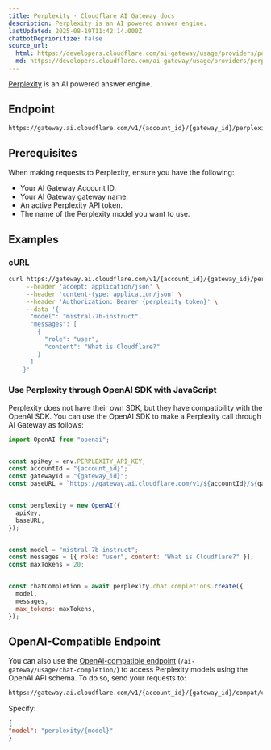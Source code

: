 ```yaml
---
title: Perplexity · Cloudflare AI Gateway docs
description: Perplexity is an AI powered answer engine.
lastUpdated: 2025-08-19T11:42:14.000Z
chatbotDeprioritize: false
source_url:
  html: https://developers.cloudflare.com/ai-gateway/usage/providers/perplexity/
  md: https://developers.cloudflare.com/ai-gateway/usage/providers/perplexity/index.md
---
```


[Perplexity](https://www.perplexity.ai/) is an AI powered answer engine.

## Endpoint

```txt
https://gateway.ai.cloudflare.com/v1/{account_id}/{gateway_id}/perplexity-ai
```

## Prerequisites

When making requests to Perplexity, ensure you have the following:

* Your AI Gateway Account ID.
* Your AI Gateway gateway name.
* An active Perplexity API token.
* The name of the Perplexity model you want to use.

## Examples

### cURL

```bash
curl https://gateway.ai.cloudflare.com/v1/{account_id}/{gateway_id}/perplexity-ai/chat/completions \
     --header 'accept: application/json' \
     --header 'content-type: application/json' \
     --header 'Authorization: Bearer {perplexity_token}' \
     --data '{
      "model": "mistral-7b-instruct",
      "messages": [
        {
          "role": "user",
          "content": "What is Cloudflare?"
        }
      ]
    }'
```

### Use Perplexity through OpenAI SDK with JavaScript

Perplexity does not have their own SDK, but they have compatibility with the OpenAI SDK. You can use the OpenAI SDK to make a Perplexity call through AI Gateway as follows:

```js
import OpenAI from "openai";


const apiKey = env.PERPLEXITY_API_KEY;
const accountId = "{account_id}";
const gatewayId = "{gateway_id}";
const baseURL = `https://gateway.ai.cloudflare.com/v1/${accountId}/${gatewayId}/perplexity-ai`;


const perplexity = new OpenAI({
  apiKey,
  baseURL,
});


const model = "mistral-7b-instruct";
const messages = [{ role: "user", content: "What is Cloudflare?" }];
const maxTokens = 20;


const chatCompletion = await perplexity.chat.completions.create({
  model,
  messages,
  max_tokens: maxTokens,
});
```

## OpenAI-Compatible Endpoint

You can also use the [OpenAI-compatible endpoint](https://developers.cloudflare.com/ai-gateway/usage/chat-completion/) (`/ai-gateway/usage/chat-completion/`) to access Perplexity models using the OpenAI API schema. To do so, send your requests to:

```txt
https://gateway.ai.cloudflare.com/v1/{account_id}/{gateway_id}/compat/chat/completions
```

Specify:

```json
{
"model": "perplexity/{model}"
}
```
